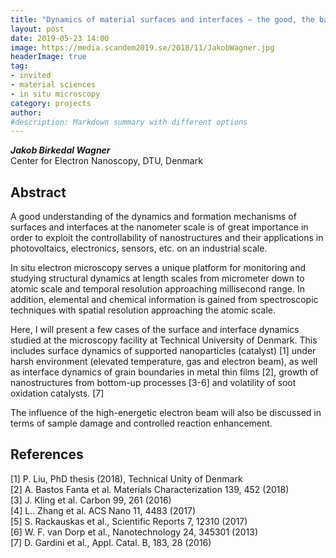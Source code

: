 ```yaml
---
title: "Dynamics of material surfaces and interfaces – the good, the bad and the electron beam"
layout: post
date: 2019-05-23 14:00
image: https://media.scandem2019.se/2018/11/JakobWagner.jpg
headerImage: true
tag:
- invited
- material sciences
- in situ microscopy
category: projects
author:
#description: Markdown summary with different options
---
```


_**Jakob Birkedal Wagner**_<br/>
Center for Electron Nanoscopy, DTU, Denmark<br/>

## Abstract

A good understanding of the dynamics and formation mechanisms of surfaces and interfaces at the nanometer scale is of great importance in order to exploit the controllability of nanostructures and their applications in photovoltaics, electronics, sensors, etc. on an industrial scale.<br/>

In situ electron microscopy serves a unique platform for monitoring and studying structural dynamics at length scales from micrometer down to atomic scale and temporal resolution approaching millisecond range. In addition, elemental and chemical information is gained from spectroscopic techniques with spatial resolution approaching the atomic scale.<br/>

Here, I will present a few cases of the surface and interface dynamics studied at the microscopy facility at Technical University of Denmark. This includes surface dynamics of supported nanoparticles (catalyst) [1] under harsh environment (elevated temperature, gas and electron beam), as well as interface dynamics of grain boundaries in metal thin films [2], growth of nanostructures from bottom-up processes [3-6] and volatility of soot oxidation catalysts. [7]<br/>

The influence of the high-energetic electron beam will also be discussed in terms of sample damage and controlled reaction enhancement.<br/>

## References

[1] P. Liu, PhD thesis (2018), Technical Unity of Denmark <br/>
[2] A. Bastos Fanta et al. Materials Characterization 139, 452 (2018)<br/>
[3] J. Kling et al. Carbon 99, 261 (2016)<br/>
[4] L.. Zhang et al. ACS Nano 11, 4483 (2017)<br/>
[5] S. Rackauskas et al., Scientific Reports 7, 12310 (2017)<br/>
[6] W. F. van Dorp et al., Nanotechnology 24, 345301 (2013)<br/>
[7] D. Gardini et al., Appl. Catal. B, 183, 28 (2016)<br/>
